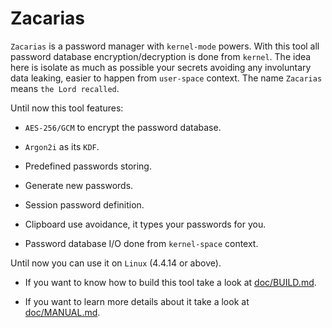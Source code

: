 # Zacarias

``Zacarias`` is a password manager with ``kernel-mode`` powers. With this tool all password database encryption/decryption
is done from ``kernel``. The idea here is isolate as much as possible your secrets avoiding any involuntary data leaking,
easier to happen from ``user-space`` context. The name ``Zacarias`` means ``the Lord recalled``.

Until now this tool features:

- ``AES-256/GCM`` to encrypt the password database.

- ``Argon2i`` as its ``KDF``.

- Predefined passwords storing.

- Generate new passwords.

- Session password definition.

- Clipboard use avoidance, it types your passwords for you.

- Password database I/O done from ``kernel-space`` context.

Until now you can use it on ``Linux`` (4.4.14 or above).

- If you want to know how to build this tool take a look at [doc/BUILD.md](https://github.com/rafael-santiago/zacarias/blob/master/doc/BUILD.md).

- If you want to learn more details about it take a look at [doc/MANUAL.md](https://github.com/rafael-santiago/zacarias/blob/master/doc/MANUAL.md).
